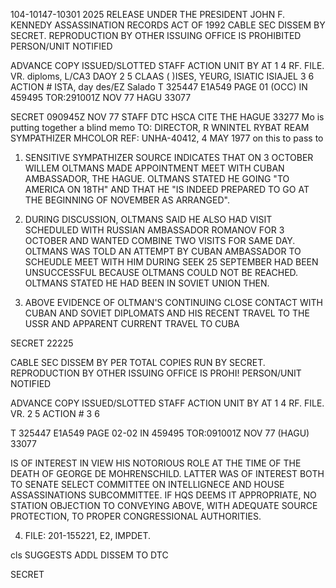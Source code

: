 104-10147-10301 2025 RELEASE UNDER THE PRESIDENT JOHN F. KENNEDY ASSASSINATION RECORDS ACT OF 1992
CABLE SEC DISSEM BY
SECRET.
REPRODUCTION BY OTHER
ISSUING OFFICE IS PROHIBITED
PERSON/UNIT NOTIFIED

ADVANCE COPY ISSUED/SLOTTED
STAFF
ACTION UNIT
BY AT
1 4
RF. FILE. VR. diploms, L/CA3 DAOY 2 5
CLAAS ( )ISES, YEURG, ISIATIC ISIAJEL 3 6
ACTION #
ISTA, day des/EZ Salado
T 325447 E1A549 PAGE 01 (OCC) IN 459495
TOR:291001Z NOV 77
HAGU 33077

SECRET 090945Z NOV 77 STAFF DTC HSCA
CITE THE HAGUE 33277 Mo is putting together a blind memo
TO: DIRECTOR, R
WNINTEL RYBAT REAM SYMPATHIZER MHCOLOR
REF: UNHA-40412, 4 MAY 1977
on this to pass to
1. SENSITIVE SYMPATHIZER SOURCE INDICATES THAT ON
3 OCTOBER WILLEM OLTMANS MADE APPOINTMENT MEET WITH
CUBAN AMBASSADOR, THE HAGUE. OLTMANS STATED HE GOING "TO
AMERICA ON 18TH" AND THAT HE "IS INDEED PREPARED TO GO
AT THE BEGINNING OF NOVEMBER AS ARRANGED".

2. DURING DISCUSSION, OLTMANS SAID HE ALSO HAD
VISIT SCHEDULED WITH RUSSIAN AMBASSADOR ROMANOV FOR
3 OCTOBER AND WANTED COMBINE TWO VISITS FOR SAME DAY.
OLTMANS WAS TOLD AN ATTEMPT BY CUBAN AMBASSADOR TO
SCHEUDLE MEET WITH HIM DURING SEEK 25 SEPTEMBER HAD
BEEN UNSUCCESSFUL BECAUSE OLTMANS COULD NOT BE REACHED.
OLTMANS STATED HE HAD BEEN IN SOVIET UNION THEN.

3. ABOVE EVIDENCE OF OLTMAN'S CONTINUING CLOSE
CONTACT WITH CUBAN AND SOVIET DIPLOMATS AND HIS RECENT
TRAVEL TO THE USSR AND APPARENT CURRENT TRAVEL TO CUBA

SECRET 22225

CABLE SEC DISSEM BY PER TOTAL COPIES RUN BY
SECRET.
REPRODUCTION BY OTHER
ISSUING OFFICE IS PROHI!
PERSON/UNIT NOTIFIED

ADVANCE COPY ISSUED/SLOTTED
STAFF
ACTION UNIT
BY AT
1 4
RF. FILE. VR. 2 5
ACTION # 3 6

T 325447 E1A549 PAGE 02-02 IN 459495
TOR:091001Z NOV 77 (HAGU) 33077

IS OF INTEREST IN VIEW HIS NOTORIOUS ROLE AT THE TIME
OF THE DEATH OF GEORGE DE MOHRENSCHILD. LATTER WAS OF
INTEREST BOTH TO SENATE SELECT COMMITTEE ON INTELLIGNECE
AND HOUSE ASSASSINATIONS SUBCOMMITTEE. IF HQS DEEMS
IT APPROPRIATE, NO STATION OBJECTION TO CONVEYING ABOVE,
WITH ADEQUATE SOURCE PROTECTION, TO PROPER CONGRESSIONAL
AUTHORITIES.

4. FILE: 201-155221, E2, IMPDET.

cls SUGGESTS ADDL DISSEM TO DTC

SECRET
